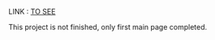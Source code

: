 LINK : <a href="https://gymweb-react.netlify.app"> TO SEE </a>

This project is not finished, only first main page completed.
